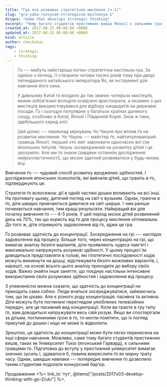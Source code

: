 ```yaml
---
title: "Гра яка розвиває стратегічне мислення (ч.1)"
slug: "gra-yaka-rozvyvae-strategicne-myslennya-1"
disqus: "Game that develops strategiс thinking"
excerpt: "Чому багато студентів престижних вишів Японії є сильними гравцями ґо?"
created_at: 2017-08-25 00:00:00 +0000
updated_at: 2017-08-25 00:00:00 +0000
kind: article
author: chochikun
tags:
    - strategic
    - thinking
---
```


>Ґо --- мабуть найстаріша логіко-стратегічна настільна гра.  За однією з легенд, її створили чотири тисячі років тому при дворі легендарного китайського імператора Яо, як інструмент для навчання його сина.
>
>У давньому Китаї ґо входило до так званих чотирьох мистецтв, якими зобов'язані володіти освідчені аристократи, а екзамен з цих мистецтв використовувався для відбору кандидатів на державні посади.  Ґо і сьогодні популярне у багатьох країнах далекого сходу, особливо в Китаї, Японії і Південній Кореї.  Знов ж таки, здебільшого серед еліт.
>
>Цей допис --- переклад міркувань Чо Чікуня про вплив ґо на розвиток мислення.  Чо Чікунь --- майстер ґо, найтитулованіший гравець Японії, перший хто зміг завоювати одночасно всі сім японських титулів.  Чікунь зосереджений на розвитку дітей і це зрозуміло.  Але ми то знаєм (завдяки останнім дослідження нейропластичності), що мозок здатний розвиватися у будь-якому віці.

Вивчення ґо --- чудовий спосіб розвитку вроджених здібностей.  І дослідження японських психологів, які вивчали дітей, що грають в ґо, підтверджують це.

Стратегія ґо всеосяжна: дії в одній частині дошки впливають на всі інші.  На противагу цьому, дитячий погляд на світ є вузьким.  Однак, граючи в ґо, діти швидко привчаються дивитися на світ ширше.  І чим раніше починається навчання, тим кращі результати.  Найкращий вік для початку вивчення ґо --- 4-5 років.  У цей період мозок дітей розвинений десь на 70%, так що користь від ґо для процесу мислення оптимальна.  До того ж, діти отримують задоволення від ґо, адже це гра.

Ґо розвиває здатність до концентрації.  Зосередження на грі --- наслідок задоволення від процесу.  Більше того, через концентрацію на грі, що вимагає аналізу безлічі варіантів, діти проявляють чудеса пам'яті і максимально напружують розумові здібності.  У цьому процесі їм доводиться представляти в голові, які гіпотетичні послідовності ходів можуть виникнути на дошці, відстежувати безліч можливих варіантів, і, нарешті, на основі всього цього аналізу приходити до вибору своїх ходів.  Важко знайти інше заняття, що поєднує настільки інтенсивне використання своїх розумових здібностей і задоволення від процесу. 

З упевненістю можна сказати, що здатність до концентрації не приходить сама собою.  Люди вчаться зосереджуватися, займаючись тим, що їм цікаво.  Але є різного роду концентрація: пасивна та активна.  Діти можуть бути поглинені переглядом улюблених телевізійних передач, але це пасивний вид концентрації.  Коли ви граєте в гру типу ґо, вам доводиться напружувати весь свій розум.  Якщо ви спостерігали за дітьми, поглиненими грою в ґо, то могли помітити, що їх погляд прикутий до дошки і ніщо не може їх відволікти.

Зрештою, ця здатність до концентрації може бути легко перенесена на інші сфери навчання.  Можливо, саме тому багато студентів престижних вишів, таких як Університет Токіо (японський Гарвард), є сильними гравцями ґо.  Підготовка до вступу у престижний університет вимагає значних зусиль і, здавалося б, повина викреслити ґо як марну трату часу.  Однак, швидше навпаки --- попереднє вивчення ґо дозволило таким студентам подолати конкурсний бар'єр. 

Продовження <%= link_to 'тут', @items["/posts/2017x03-develop-thinking-with-go-2/uk/"] %>.
